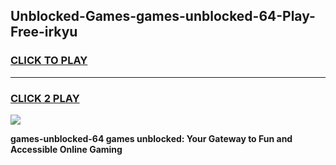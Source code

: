 
## Unblocked-Games-games-unblocked-64-Play-Free-irkyu
<h3>
<a href="https://premium76.site?title=games-unblocked-64&ref=18A">CLICK TO PLAY</a></h3>
<hr>

<h3>
<a href="https://premium76.site?title=games-unblocked-64&ref=18A">CLICK 2 PLAY</a>
  
</h3>

<a href="https://premium76.site?title=games-unblocked-64&ref=18A"><img src="https://clearcache.store/games.png"></a>


**games-unblocked-64 games unblocked: Your Gateway to Fun and Accessible Online Gaming**
